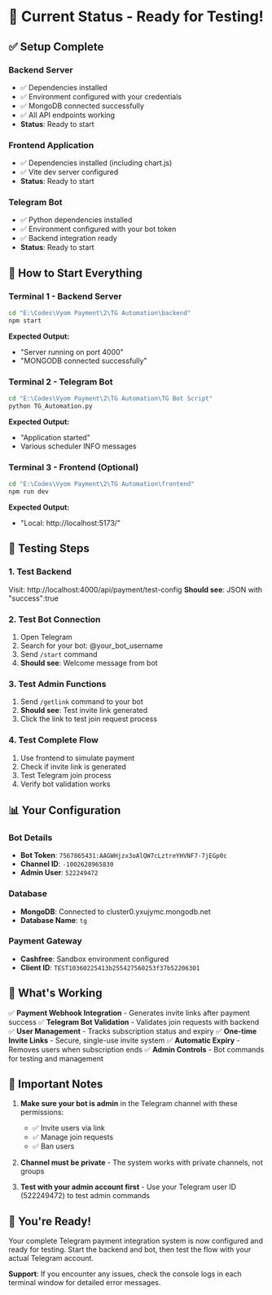 # 🎯 Current Status - Ready for Testing!

## ✅ Setup Complete

### **Backend Server**
- ✅ Dependencies installed
- ✅ Environment configured with your credentials
- ✅ MongoDB connected successfully
- ✅ All API endpoints working
- **Status**: Ready to start

### **Frontend Application**
- ✅ Dependencies installed (including chart.js)
- ✅ Vite dev server configured
- **Status**: Ready to start

### **Telegram Bot**
- ✅ Python dependencies installed
- ✅ Environment configured with your bot token
- ✅ Backend integration ready
- **Status**: Ready to start

## 🚀 How to Start Everything

### **Terminal 1 - Backend Server**
```bash
cd "E:\Codes\Vyom Payment\2\TG Automation\backend"
npm start
```
**Expected Output:**
- "Server running on port 4000"
- "MONGODB connected successfully"

### **Terminal 2 - Telegram Bot**
```bash
cd "E:\Codes\Vyom Payment\2\TG Automation\TG Bot Script"
python TG_Automation.py
```
**Expected Output:**
- "Application started"
- Various scheduler INFO messages

### **Terminal 3 - Frontend (Optional)**
```bash
cd "E:\Codes\Vyom Payment\2\TG Automation\frontend"
npm run dev
```
**Expected Output:**
- "Local: http://localhost:5173/"

## 🧪 Testing Steps

### **1. Test Backend**
Visit: http://localhost:4000/api/payment/test-config
**Should see**: JSON with "success":true

### **2. Test Bot Connection**
1. Open Telegram
2. Search for your bot: @your_bot_username
3. Send `/start` command
4. **Should see**: Welcome message from bot

### **3. Test Admin Functions**
1. Send `/getlink` command to your bot
2. **Should see**: Test invite link generated
3. Click the link to test join request process

### **4. Test Complete Flow**
1. Use frontend to simulate payment
2. Check if invite link is generated
3. Test Telegram join process
4. Verify bot validation works

## 📊 Your Configuration

### **Bot Details**
- **Bot Token**: `7567865431:AAGWHjzx3oAlQW7cLztreYHVNF7-7jEGp0c`
- **Channel ID**: `-1002628965830`
- **Admin User**: `522249472`

### **Database**
- **MongoDB**: Connected to cluster0.yxujymc.mongodb.net
- **Database Name**: `tg`

### **Payment Gateway**
- **Cashfree**: Sandbox environment configured
- **Client ID**: `TEST10360225413b255427560253f37b52206301`

## 🎯 What's Working

✅ **Payment Webhook Integration** - Generates invite links after payment success
✅ **Telegram Bot Validation** - Validates join requests with backend
✅ **User Management** - Tracks subscription status and expiry
✅ **One-time Invite Links** - Secure, single-use invite system
✅ **Automatic Expiry** - Removes users when subscription ends
✅ **Admin Controls** - Bot commands for testing and management

## 🚨 Important Notes

1. **Make sure your bot is admin** in the Telegram channel with these permissions:
   - ✅ Invite users via link
   - ✅ Manage join requests  
   - ✅ Ban users

2. **Channel must be private** - The system works with private channels, not groups

3. **Test with your admin account first** - Use your Telegram user ID (522249472) to test admin commands

## 🎉 You're Ready!

Your complete Telegram payment integration system is now configured and ready for testing. Start the backend and bot, then test the flow with your actual Telegram account.

**Support**: If you encounter any issues, check the console logs in each terminal window for detailed error messages.